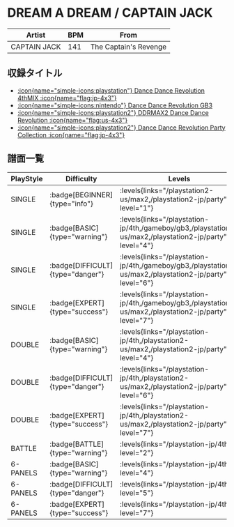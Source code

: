 # DREAM A DREAM / CAPTAIN JACK

|Artist|BPM|From|
|------|---|----|
|CAPTAIN JACK|141|The Captain's Revenge|

## 収録タイトル

- [:icon{name="simple-icons:playstation"} Dance Dance Revolution 4thMIX :icon{name="flag:jp-4x3"}](/playstation-jp/4th)
- [:icon{name="simple-icons:nintendo"} Dance Dance Revolution GB3](/gameboy/gb3)
- [:icon{name="simple-icons:playstation2"} DDRMAX2 Dance Dance Revolution :icon{name="flag:us-4x3"}](/playstation2-us/max2)
- [:icon{name="simple-icons:playstation2"} Dance Dance Revolution Party Collection :icon{name="flag:jp-4x3"}](/playstation2-jp/party)

## 譜面一覧

|PlayStyle|Difficulty|Levels|Notes|Movie|
|---------|----------|------|-----|-----|
|SINGLE| :badge[BEGINNER]{type="info"}| :levels{links="/playstation2-us/max2,/playstation2-jp/party" level="1"}|92/0||
|SINGLE| :badge[BASIC]{type="warning"}| :levels{links="/playstation-jp/4th,/gameboy/gb3,/playstation2-us/max2,/playstation2-jp/party" level="4"}|140/0||
|SINGLE| :badge[DIFFICULT]{type="danger"}| :levels{links="/playstation-jp/4th,/gameboy/gb3,/playstation2-us/max2,/playstation2-jp/party" level="6"}|187/0||
|SINGLE| :badge[EXPERT]{type="success"}| :levels{links="/playstation-jp/4th,/gameboy/gb3,/playstation2-us/max2,/playstation2-jp/party" level="7"}|251/0||
|DOUBLE| :badge[BASIC]{type="warning"}| :levels{links="/playstation-jp/4th,/playstation2-us/max2,/playstation2-jp/party" level="4"}|149/0||
|DOUBLE| :badge[DIFFICULT]{type="danger"}| :levels{links="/playstation-jp/4th,/playstation2-us/max2,/playstation2-jp/party" level="6"}|177/0||
|DOUBLE| :badge[EXPERT]{type="success"}| :levels{links="/playstation-jp/4th,/playstation2-us/max2,/playstation2-jp/party" level="7"}|246/0||
|BATTLE| :badge[BATTLE]{type="warning"}| :levels{links="/playstation-jp/4th" level="2"}|||
|6-PANELS| :badge[BASIC]{type="warning"}| :levels{links="/playstation-jp/4th" level="4"}|144/0||
|6-PANELS| :badge[DIFFICULT]{type="danger"}| :levels{links="/playstation-jp/4th" level="5"}|198/0||
|6-PANELS| :badge[EXPERT]{type="success"}| :levels{links="/playstation-jp/4th" level="7"}|248/0||
